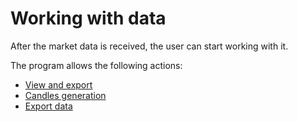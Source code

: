 # Working with data

After the market data is received, the user can start working with it.

The program allows the following actions:

- [View and export](working_with_data/view_and_export.md)
- [Candles generation](working_with_data/candles_generation.md)
- [Export data](working_with_data/export_data.md)
